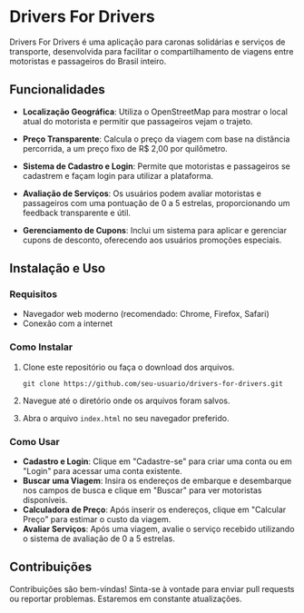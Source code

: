 

# Drivers For Drivers

Drivers For Drivers é uma aplicação para caronas solidárias e serviços de transporte, desenvolvida para facilitar o compartilhamento de viagens entre motoristas e passageiros do Brasil inteiro.

## Funcionalidades

- **Localização Geográfica**: Utiliza o OpenStreetMap para mostrar o local atual do motorista e permitir que passageiros vejam o trajeto.
  
- **Preço Transparente**: Calcula o preço da viagem com base na distância percorrida, a um preço fixo de R$ 2,00 por quilômetro.

- **Sistema de Cadastro e Login**: Permite que motoristas e passageiros se cadastrem e façam login para utilizar a plataforma.

- **Avaliação de Serviços**: Os usuários podem avaliar motoristas e passageiros com uma pontuação de 0 a 5 estrelas, proporcionando um feedback transparente e útil.

- **Gerenciamento de Cupons**: Inclui um sistema para aplicar e gerenciar cupons de desconto, oferecendo aos usuários promoções especiais.

## Instalação e Uso

### Requisitos

- Navegador web moderno (recomendado: Chrome, Firefox, Safari)
- Conexão com a internet

### Como Instalar

1. Clone este repositório ou faça o download dos arquivos.

   ```
   git clone https://github.com/seu-usuario/drivers-for-drivers.git
   ```

2. Navegue até o diretório onde os arquivos foram salvos.

3. Abra o arquivo `index.html` no seu navegador preferido.

### Como Usar

- **Cadastro e Login**: Clique em "Cadastre-se" para criar uma conta ou em "Login" para acessar uma conta existente.
- **Buscar uma Viagem**: Insira os endereços de embarque e desembarque nos campos de busca e clique em "Buscar" para ver motoristas disponíveis.
- **Calculadora de Preço**: Após inserir os endereços, clique em "Calcular Preço" para estimar o custo da viagem.
- **Avaliar Serviços**: Após uma viagem, avalie o serviço recebido utilizando o sistema de avaliação de 0 a 5 estrelas.

## Contribuições

Contribuições são bem-vindas! Sinta-se à vontade para enviar pull requests ou reportar problemas.
Estaremos em constante atualizações.

